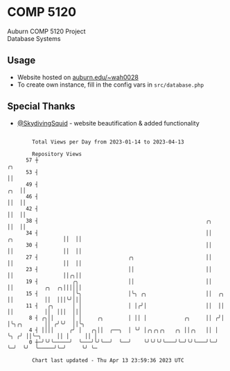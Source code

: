 # COMP 5120
Auburn COMP 5120 Project  
Database Systems

## Usage
- Website hosted on [auburn.edu/~wah0028](https://webhome.auburn.edu/~wah0028/)
- To create own instance, fill in the config vars in `src/database.php`

## Special Thanks
- [@SkydivingSquid](https://github.com/SkydivingSquid) - website beautification & added functionality

```

        Total Views per Day from 2023-01-14 to 2023-04-13

        Repository Views
      57 ┼                                                                                     ╭╮
      53 ┤                                                                                     ││
      49 ┤                                                                                 ╭╮  ││
      46 ┤                                                                                 ││  ││
      42 ┤                                                                                 ││  ││
      38 ┤                                                      ╭╮                         ││  ││
      34 ┤                                                      ││       ╭╮                ││  ││
      30 ┤                                                      ││       ││                ││  ││
      27 ┤                             ╭╮                       ││       ││                ││  ││
      23 ┤                             ││                       ││       ││                ││╭╮││
      19 ┤           ╭╮                ││                       ││       ││          ╭╮  ╭╮││││││
      15 ┤           │╰╮               │╰╮ ╭╮                   ││  ╭╮   ││          ││  │││╰╯│││
      11 ┤   ╭╮      │ │               │ │╭╯│                   ││  ││   ││          ││  │││  │││
       8 ┤ ╭╮││      │ │     ╭╮        │ ││ │            ╭╮     ││ ╭╯│   │╰╮╭╮       ││ ╭╯╰╯  ││╰╮
       4 ┤ ││││     ╭╯ │   ╭╮││  ╭──╮  │ ╰╯ │╭╮╭╮╭╮   ╭╮ ││╭╮   ││ │ ╰╮ ╭╯ ││╰─╮     ││ │     ││ │
       0 ┼─╯╰╯╰─────╯  ╰───╯╰╯╰──╯  ╰──╯    ╰╯╰╯╰╯╰───╯╰─╯╰╯╰───╯╰─╯  ╰─╯  ╰╯  ╰─────╯╰─╯     ╰╯ ╰─

        Chart last updated - Thu Apr 13 23:59:36 2023 UTC
        
```
